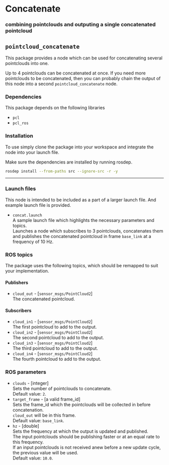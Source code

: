 # Concatenate 
### combining pointclouds and outputing a single concatenated pointcloud

## `pointcloud_concatenate`

This package provides a node which can be used for concatenating several pointclouds into one.

Up to 4 pointclouds can be concatenated at once.
If you need more pointclouds to be concatenated, then you can probably chain the output of this node into a second `pointcloud_concatenate` node.

### **Dependencies**

This package depends on the following libraries

* `pcl`
* `pcl_ros`

### **Installation**

To use simply clone the package into your workspace and integrate the node into your launch file.

Make sure the dependencies are installed by running rosdep.

```bash
rosdep install --from-paths src --ignore-src -r -y
```

---

### **Launch files**

This node is intended to be included as a part of a larger launch file.
And example launch file is provided.

* `concat.launch`  
  A sample launch file which highlights the necessary parameters and topics.  
  Launches a node which subscribes to 3 pointclouds, concatenates them and publishes the
  concatenated pointcloud in frame `base_link` at a frequency of 10 Hz.

### **ROS topics**

The package uses the following topics, which should be remapped to suit your implementation.

#### Publishers

* `cloud_out` - [`sensor_msgs/PointCloud2`]  
  The concatenated pointcloud.

#### Subscribers

* `cloud_in1` - [`sensor_msgs/PointCloud2`]  
  The first pointcloud to add to the output.
* `cloud_in2` - [`sensor_msgs/PointCloud2`]  
  The second pointcloud to add to the output.
* `cloud_in3` - [`sensor_msgs/PointCloud2`]  
  The third pointcloud to add to the output.
* `cloud_in4` - [`sensor_msgs/PointCloud2`]  
  The fourth pointcloud to add to the output.

### **ROS parameters**

* `clouds` - [integer]  
  Sets the number of pointclouds to concatenate.  
  Default value: `2`.
* `target_frame` - [a valid frame_id]  
  Sets the frame_id which the pointclouds will be collected in before concatenation.  
  `cloud_out` will be in this frame.  
  Default value: `base_link`.
* `hz` - [double]  
  Sets the frequency at which the output is updated and published.  
  The input pointclouds should be publishing faster or at an equal rate to this frequency.  
  If an input pointclouds is not received anew before a new update cycle, the previous value will be used.  
  Default value: `10.0`.
